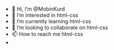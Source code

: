 - 👋 Hi, I’m @MobinKurd
- 👀 I’m interested in html-css
- 🌱 I’m currently learning html-css
- 💞️ I’m looking to collaborate on html-css
- 📫 How to reach me html-css
- 

<!---
MobinKurd/MobinKurd is a ✨ special ✨ repository because its `README.md` (this file) appears on your GitHub profile.
You can click the Preview link to take a look at your changes.
--->
